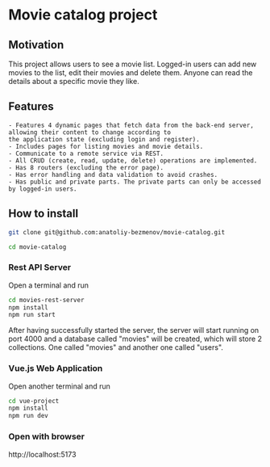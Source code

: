 # Movie catalog project

## Motivation
This project allows users to see a movie list. Logged-in users can add new movies to the list, edit their movies and delete them. Anyone can read the details about a specific movie they like.

## Features
    - Features 4 dynamic pages that fetch data from the back-end server, allowing their content to change according to
    the application state (excluding login and register).
    - Includes pages for listing movies and movie details.
    - Communicate to a remote service via REST.
    - All CRUD (create, read, update, delete) operations are implemented.
    - Has 8 routers (excluding the error page).
    - Has error handling and data validation to avoid crashes.
    - Has public and private parts. The private parts can only be accessed by logged-in users.

## How to install

```sh
git clone git@github.com:anatoliy-bezmenov/movie-catalog.git
```

```sh
cd movie-catalog
```

### Rest API Server
Open a terminal and run

```sh
cd movies-rest-server
npm install
npm run start
```

After having successfully started the server, the server will start running on port 4000 and a database called "movies" will be created, which will store 2 collections. One called "movies" and another one called "users".

### Vue.js Web Application
Open another terminal and run

```sh
cd vue-project
npm install
npm run dev
```

### Open with browser
http://localhost:5173